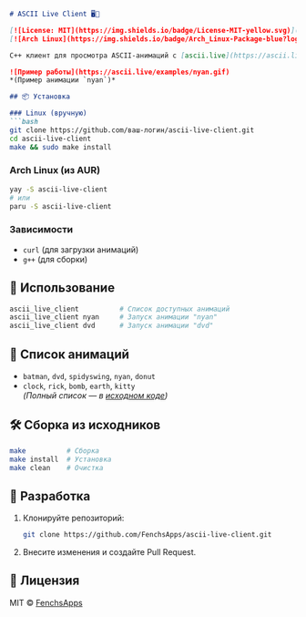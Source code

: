 ```markdown
# ASCII Live Client 🖥️🎨

[![License: MIT](https://img.shields.io/badge/License-MIT-yellow.svg)](https://opensource.org/licenses/MIT)
[![Arch Linux](https://img.shields.io/badge/Arch_Linux-Package-blue?logo=arch-linux)](https://aur.archlinux.org/packages/ascii-live-client)

C++ клиент для просмотра ASCII-анимаций с [ascii.live](https://ascii.live) прямо в терминале.

![Пример работы](https://ascii.live/examples/nyan.gif)  
*(Пример анимации `nyan`)*

## 📦 Установка

### Linux (вручную)
```bash
git clone https://github.com/ваш-логин/ascii-live-client.git
cd ascii-live-client
make && sudo make install
```

### Arch Linux (из AUR)
```bash
yay -S ascii-live-client
# или
paru -S ascii-live-client
```

### Зависимости
- `curl` (для загрузки анимаций)
- `g++` (для сборки)

## 🚀 Использование
```bash
ascii_live_client          # Список доступных анимаций
ascii_live_client nyan     # Запуск анимации "nyan"
ascii_live_client dvd      # Запуск анимации "dvd"
```

## 📜 Список анимаций
- `batman`, `dvd`, `spidyswing`, `nyan`, `donut`
- `clock`, `rick`, `bomb`, `earth`, `kitty`  
*(Полный список — в [исходном коде](src/ascii_live_client.cpp))*

## 🛠️ Сборка из исходников
```bash
make          # Сборка
make install  # Установка
make clean    # Очистка
```

## 🤝 Разработка
1. Клонируйте репозиторий:
   ```bash
   git clone https://github.com/FenchsApps/ascii-live-client.git
   ```
2. Внесите изменения и создайте Pull Request.

## 📜 Лицензия
MIT © [FenchsApps](https://github.com/ваш-логин)
```

